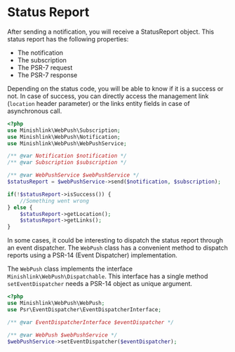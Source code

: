 # Status Report

After sending a notification, you will receive a StatusReport object.
This status report has the following properties:

* The notification
* The subscription
* The PSR-7 request
* The PSR-7 response

Depending on the status code, you will be able to know if it is a success or not.
In case of success, you can directly access the management link (`location` header parameter)
or the links entity fields in case of asynchronous call.

```php
<?php
use Minishlink\WebPush\Subscription;
use Minishlink\WebPush\Notification;
use Minishlink\WebPush\WebPushService;

/** @var Notification $notification */
/** @var Subscription $subscription */

/** @var WebPushService $webPushService */
$statusReport = $webPushService->send($notification, $subscription);

if(!$statusReport->isSuccess()) {
    //Something went wrong    
} else {
    $statusReport->getLocation();
    $statusReport->getLinks();
}
```

In some cases, it could be interesting to dispatch the status report through an event dispatcher.
The `WebPush` class has a convenient method to dispatch reports using a PSR-14 (Event Dispatcher) implementation. 

The `WebPush` class implements the interface `Minishlink\WebPush\Dispatchable`.
This interface has a single method `setEventDispatcher` needs a PSR-14 object as unique argument.

```php
<?php
use Minishlink\WebPush\WebPush;
use Psr\EventDispatcher\EventDispatcherInterface;

/** @var EventDispatcherInterface $eventDispatcher */

/** @var WebPush $webPushService */
$webPushService->setEventDispatcher($eventDispatcher);
```

